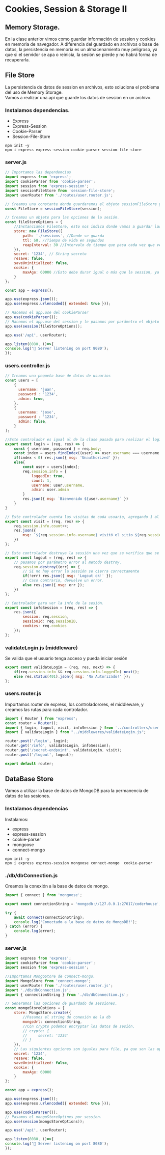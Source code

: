 # Cookies, Session & Storage II

## Memory Storage.
En la clase anterior vimos como guardar información de session y cookies en memoria de navegador.
A diferencia del guardado en archivos o base de datos,  la persistencia en memoria es un almacenamiento muy peligroso, ya que si el servidor se apa o reinicia, la sesión se pierde y no habrá forma de recuperarla.

## File Store
La persistencia de datos de session en archivos, esto soluciona el problema del uso de Memory Storage.  
Vamos a realizar una api que guarde los datos de session en un archivo.

### Instalamos dependencias.
- Express
- Express-Session
- Cookie-Parser
- Session-File-Store
```shell
npm init -y
npm i express express-session cookie-parser session-file-store
```

### server.js
```javascript
// Importamos las dependencias
import express from 'express';
import cookieParser from 'cookie-parser';
import session from 'express-session';
import sessionFileStore from 'session-file-store';
import userRouter from './routes/user.router.js';

// Creamos una constante donde guardaremos el objeto sessionFileStore y a este le pasamos por parámetro la dependencia de "session" importada. 
const FileStore = sessionFileStore(session);

// Creamos un objeto para las opciones de la sesión.
const fileStoreOptions = {
    //Instanciamos FileStore, esto nos indica donde vamos a guardar las sesiones.
    store: new FileStore({
        path: './sessions', //Donde se guarda
        ttl: 60, //Tiempo de vida en segundos
        reapInterval: 30 //Intervalo de tiempo que pasa cada vez que verifica y borra las sessiones muertas en nuestro directorio.
    }),
    secret: '1234', // String secreto
    resave: false, 
    saveUninitialized: false,
    cookie: {
        maxAge: 60000 //Esto debe durar igual o más que la session, ya que la vamos a utilizar para que el cliente nos envíe el id de sessión y verificar que esté activa. 
    }
};

const app = express();

app.use(express.json());
app.use(express.urlencoded({ extended: true }));

// Hacemos el app.use del cookieParser
app.use(cookieParser());
// Hacemos el app.use del session y le pasamos por parámetro el objeto de opciones de sessiones.
app.use(session(fileStoreOptions));

app.use('/api', userRouter);

app.listen(8080, ()=>{
console.log('🚀 Server listening on port 8080');
});
```

### users.controller.js

```javascript
// Creamos una pequeña base de datos de usuarios
const users = [
    {
      username: 'juan',
      password : '1234',
      admin: true,
    },
    {
      username: 'jose',
      password : '1234',
      admin: false,
    }
];

//Este controlador es igual al de la clase pasada para realizar el login
export const login = (req, res) => {
    const { username, password } = req.body;
    const index = users.findIndex((user) => user.username === username && user.password === password);
    if(index < 0) res.json({ msg: 'Unauthorized' });
    else{ 
        const user = users[index];
        req.session.info = {
            loggedIn: true,
            count: 1,
            username: user.username,
            admin: user.admin
        }
        res.json({ msg: `Bienvenido ${user.username}` })
    }
}

// Este controlador cuenta las visitas de cada usuario, agregando 1 al count de cada usuario.
export const visit = (req, res) => {
    req.session.info.count++;
    res.json({
        msg: `${req.session.info.username} visitó el sitio ${req.session.info.count} veces`
    })
};

// Este controlador destruye la sessión una vez que se verifica que se cerró sesión.
export const logout = (req, res) => {
    // pasamos por parámetro error al metodo destroy.
    req.session.destroy((err) => {
        // Si no hay error la sessión se cierra correctamente
        if(!err) res.json({ msg: 'Logout ok!' });
        // Caso contrario, devuelve un error.
        else res.json({ msg: err });
    })
};

// Controlador para ver la info de la sesión.
export const infoSession = (req, res) => {
    res.json({
        session: req.session,
        sessionId: req.sessionID,
        cookies: req.cookies
    });
};
```

### validateLogin.js (middleware)
Se valida que el usuario tenga acceso y pueda iniciar sesión
```javascript
export const validateLogin = (req, res, next) => {
    if(req.session.info && req.session.info.loggedIn) next();
    else res.status(401).json({ msg: 'No Autorizado!' });
};
```

###  users.router.js
Importamos router de express, los controladorores, el middleware, y creamos las rutas para cada controlador.

```javascript
import { Router } from "express";
const router = Router();
import { login, logout, visit, infoSession } from '../controllers/user.controller.js';
import { validateLogin } from "../middlewares/validateLogin.js";

router.post('/login', login);
router.get('/info', validateLogin, infoSession);
router.get('/secret-endpoint', validateLogin, visit);
router.post('/logout', logout);

export default router;
```

## DataBase Store
Vamos a utilizar la base de datos de MongoDB para la permanencia de datos de las sesiones.

### Instalamos dependencias
Instalamos:
- express
- express-session
- cookie-parser
- mongoose
- connect-mongo

```shell
npm init -y
npm i express espress-session mongoose connect-mongo  cookie-parser

```

### ./db/dbConnection.js
Creamos la conexión a la base de datos de mongo.

```javascript
import { connect } from 'mongoose';

export const connectionString = 'mongodb://127.0.0.1:27017/coderhouse';

try {
    await connect(connectionString);
    console.log('Conectado a la base de datos de MongoDB!');
} catch (error) {
    console.log(error);
}
```

### server.js

```javascript
import express from 'express';
import cookieParser from 'cookie-parser';
import session from 'express-session';

//Importamos MongoStore de connect-mongo.
import MongoStore from 'connect-mongo';
import userRouter from './routes/user.router.js';
import './db/dbConnection.js';
import { connectionString } from './db/dbConnection.js';

// Generamos las opciones de guardado de sessiones.
const mongoStoreOptions = {
    store: MongoStore.create({
        //Pasamos el string de conexión de la db
        mongoUrl: connectionString,
        //Con crypto podemos encryptar los datos de sesión.
        // crypto: {
        //     secret: '1234'
        // }
    }),
    // Las siguientes opciones son iguales para file, ya que son las opcines de cookies.
    secret: '1234',
    resave: false,
    saveUninitialized: false,
    cookie: {
        maxAge: 60000
    }
};

const app = express();

app.use(express.json());
app.use(express.urlencoded({ extended: true }));

app.use(cookieParser());
// Pasamos el mongoStoreOptines por session.
app.use(session(mongoStoreOptions));

app.use('/api', userRouter);

app.listen(8080, ()=>{
console.log('🚀 Server listening on port 8080');
});
```